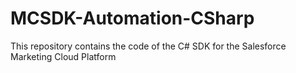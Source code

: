 # MCSDK-Automation-CSharp
This repository contains the code of the C# SDK for the Salesforce Marketing Cloud Platform
